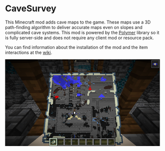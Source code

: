 # CaveSurvey
This Minecraft mod adds cave maps to the game. These maps use a 3D path-finding algorithm to deliver accurate maps even on slopes and complicated cave systems. This mod is powered by the [Polymer](https://github.com/Patbox/polymer) library so it is fully server-side and does not require any client mod or resource pack.

You can find information about the installation of the mod and the item interactions at the [wiki](https://github.com/MehradN/CaveSurvey/wiki).

![Map of an ancient city](https://raw.githubusercontent.com/MehradN/CaveSurvey/master/screenshots/Ancient%20City.png)
